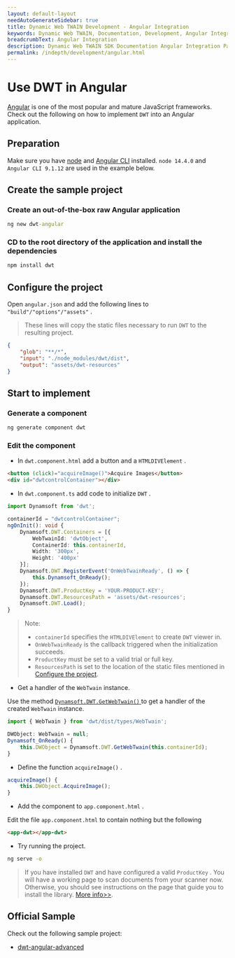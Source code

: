 ```yaml
---
layout: default-layout
needAutoGenerateSidebar: true
title: Dynamic Web TWAIN Development - Angular Integration
keywords: Dynamic Web TWAIN, Documentation, Development, Angular Integration
breadcrumbText: Angular Integration
description: Dynamic Web TWAIN SDK Documentation Angular Integration Page
permalink: /indepth/development/angular.html
---
```


# Use DWT in Angular

[Angular](https://angular.io/) is one of the most popular and mature JavaScript frameworks. Check out the following on how to implement `DWT` into an Angular application.

## Preparation

Make sure you have [node](https://nodejs.org/) and [Angular CLI](https://cli.angular.io/) installed. `node 14.4.0` and `Angular CLI 9.1.12` are used in the example below.

## Create the sample project

### Create an out-of-the-box raw Angular application

``` cmd
ng new dwt-angular
```

### **CD** to the root directory of the application and install the dependencies

``` cmd
npm install dwt
```

## Configure the project

Open `angular.json` and add the following lines to `"build"/"options"/"assets"` .

> These lines will copy the static files necessary to run `DWT` to the resulting project.

``` json
{
    "glob": "**/*",
    "input": "./node_modules/dwt/dist",
    "output": "assets/dwt-resources"
}
```

## Start to implement

### Generate a component

``` cmd
ng generate component dwt
```

### Edit the component

* In `dwt.component.html` add a button and a `HTMLDIVElement` .

``` html
<button (click)="acquireImage()">Acquire Images</button>
<div id="dwtcontrolContainer"></div>
```

* In `dwt.component.ts` add code to initialize `DWT` .

``` typescript
import Dynamsoft from 'dwt';
```

``` typescript
containerId = "dwtcontrolContainer";
ngOnInit(): void {
    Dynamsoft.DWT.Containers = [{
        WebTwainId: 'dwtObject',
        ContainerId: this.containerId,
        Width: '300px',
        Height: '400px'
    }];
    Dynamsoft.DWT.RegisterEvent('OnWebTwainReady', () => {
        this.Dynamsoft_OnReady();
    });
    Dynamsoft.DWT.ProductKey = 'YOUR-PRODUCT-KEY';
    Dynamsoft.DWT.ResourcesPath = 'assets/dwt-resources';
    Dynamsoft.DWT.Load();
}
```

> Note:
> * `containerId` specifies the `HTMLDIVElement` to create `DWT` viewer in.
> * `OnWebTwainReady` is the callback triggered when the initialization succeeds.
> * `ProductKey` must be set to a valid trial or full key.
> * `ResourcesPath` is set to the location of the static files mentioned in [Configure the project](#configure-the-project).

* Get a handler of the `WebTwain` instance.

Use the method [ `Dynamsoft.DWT.GetWebTwain()` ]({{site.info}}api/Dynamsoft_WebTwainEnv.html#getwebtwain) to get a handler of the created `WebTwain` instance.

``` typescript
import { WebTwain } from 'dwt/dist/types/WebTwain';
```

``` typescript
DWObject: WebTwain = null;
Dynamsoft_OnReady() {
    this.DWObject = Dynamsoft.DWT.GetWebTwain(this.containerId);
}
```

* Define the function `acquireImage()` .

``` typescript
acquireImage() {
    this.DWObject.AcquireImage();
}
```

* Add the component to `app.component.html` .

Edit the file `app.component.html` to contain nothing but the following

``` html
<app-dwt></app-dwt>
```

* Try running the project.

``` cmd
ng serve -o
```

> If you have installed `DWT` and have configured a valid `ProductKey` . You will have a working page to scan documents from your scanner now. Otherwise, you should see instructions on the page that guide you to install the library. [More info>>]({{site.indepth}}features/initialize.html#installation-of-the-dynamsoft-service).

## Official Sample

Check out the following sample project:

* [dwt-angular-advanced](https://github.com/dynamsoft-dwt/dwt-angular-advanced)
